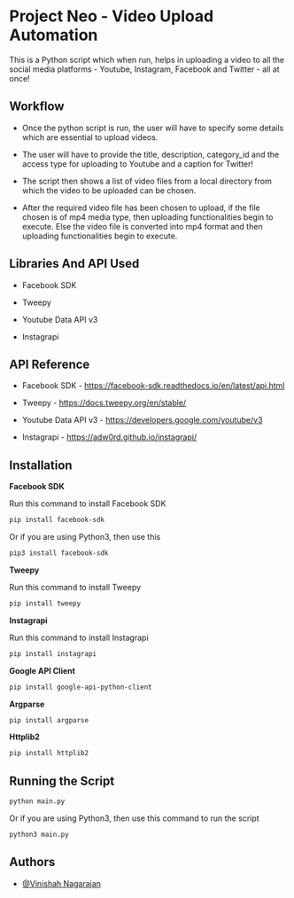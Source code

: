 
# Project Neo - Video Upload Automation
This is a Python script which when run, helps in uploading a video to all the social media platforms - Youtube, Instagram, Facebook and Twitter - all at once!



## Workflow
- Once the python script is run, the user will have to specify some details which are essential to upload videos. 

- The user will have to provide the title, description, category_id and the access type for uploading to Youtube and a caption for Twitter! 

- The script then shows a list of video files from a local directory from which the video to be uploaded can be chosen. 

- After the required video file has been chosen to upload, if the file chosen is of mp4 media type, then uploading functionalities begin to execute. Else the video file is converted into mp4 format and then uploading functionalities begin to execute.
## Libraries And API Used

 - Facebook SDK

 - Tweepy

 - Youtube Data API v3

 - Instagrapi



## API Reference

 - Facebook SDK - https://facebook-sdk.readthedocs.io/en/latest/api.html

 - Tweepy - https://docs.tweepy.org/en/stable/

 - Youtube Data API v3 - https://developers.google.com/youtube/v3

 - Instagrapi - https://adw0rd.github.io/instagrapi/
## Installation

**Facebook SDK** 

Run this command to install Facebook SDK
```bash
pip install facebook-sdk 
```
Or if you are using Python3, then use this
```bash
pip3 install facebook-sdk
```
**Tweepy**

Run this command to install Tweepy
```bash
pip install tweepy
```
**Instagrapi**

Run this command to install Instagrapi
```bash
pip install instagrapi
```
**Google API Client**

```bash
pip install google-api-python-client
```
**Argparse**
```bash
pip install argparse
```
**Httplib2**
```bash
pip install httplib2
```


## Running the Script
```bash
python main.py
```
Or if you are using Python3, then use this command to run the script
```bash
python3 main.py
```
## Authors

- [@Vinishah Nagarajan](https://github.com/VinishahN)


 
